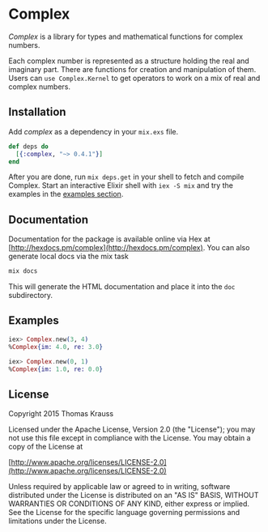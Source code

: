 # Complex

*Complex* is a library for types and mathematical functions for complex
numbers.

Each complex number is represented as a structure holding the real and
imaginary part.  There are functions for creation and manipulation of
them. Users can `use Complex.Kernel` to get operators to work on a mix
of real and complex numbers.

## Installation

Add *complex* as a dependency in your `mix.exs` file.

```elixir
def deps do
  [{:complex, "~> 0.4.1"}]
end
```

After you are done, run `mix deps.get` in your shell to fetch and compile
Complex. Start an interactive Elixir shell with `iex -S mix` and try the examples
in the [examples section](#examples).

## Documentation

Documentation for the package is available online via Hex at
[http://hexdocs.pm/complex](http://hexdocs.pm/complex).  You can also generate
local docs via the mix task

```elixir
mix docs
```

This will generate the HTML documentation and place it into the `doc` subdirectory.

## Examples

```elixir
iex> Complex.new(3, 4)
%Complex{im: 4.0, re: 3.0}

iex> Complex.new(0, 1)
%Complex{im: 1.0, re: 0.0}
```

## License

   Copyright 2015 Thomas Krauss

   Licensed under the Apache License, Version 2.0 (the "License");
   you may not use this file except in compliance with the License.
   You may obtain a copy of the License at

[http://www.apache.org/licenses/LICENSE-2.0](http://www.apache.org/licenses/LICENSE-2.0)

   Unless required by applicable law or agreed to in writing, software
   distributed under the License is distributed on an "AS IS" BASIS,
   WITHOUT WARRANTIES OR CONDITIONS OF ANY KIND, either express or implied.
   See the License for the specific language governing permissions and
   limitations under the License.
